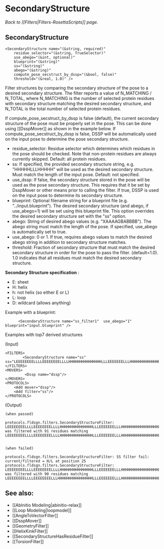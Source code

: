 # SecondaryStructure
*Back to [[Filters|Filters-RosettaScripts]] page.*
## SecondaryStructure

```
<SecondaryStructure name="(&string, required)"
    residue_selector="(&string, TrueSelector)"
    use_abego="(&int, optional)"
    blueprint="(&string)"
    ss="(&string)"
    abego="(&string)"
    compute_pose_secstruct_by_dssp="(&bool, false)"
    threshold="(&real, 1.0)" />
```

Filter structures by comparing the secondary structure of the pose to a desired secondary structure. The filter reports a value of N_MATCHING / N_TOTAL, where N_MATCHING is the number of selected protein residues with secondary structure matching the desired secondary structure, and N_TOTAL is the total number of selected protein residues.

If compute_pose_secstruct_by_dssp is false (default), the current secondary structure of the pose must be properly set in the pose. This can be done using [[DsspMover]] as shown in the example below.  If compute_pose_secstruct_by_dssp is false, DSSP will be automatically used on the input pose to determine the pose secondary structure.

-   residue_selector: Residue selector which determines which residues in the pose should be checked.  Note that non-protein residues are always currently skipped. Default: all protein residues.
-   ss: If specified, the provided secondary structure string, e.g. "HHHHHLLLHHHHH" will be used as the desired secondary structure. Must match the length of the input pose. Default: not specified.
-   use_dssp: If false, the secondary structure stored in the pose will be used as the pose secondary structure. This requires that it be set by DsspMover or other means prior to calling the filter.  If true, DSSP is used on the input pose to determine its secondary structure.
-   blueprint: Optional filename string for a blueprint file (e.g. "../input.blueprint"). The desired secondary structure (and abego, if use\_abego=1) will be set using this blueprint file.  This option overrides the desired secondary structure set with the "ss" option.
-   abego: String of desired abego values (e.g. "XAAAAGBABBBB"). The abego string must match the length of the pose. If specified, use\_abego is automatically set to true.
-   use\_abego: 0 or 1. If true, requires abego values to match the desired abego string in addition to secondary structure matches.
-   threshold: Fraction of secondary structure that must match the desired secondary structure in order for the pose to pass the filter. (default=1.0).  1.0 indicates that all residues must match the desired secondary structure.

**Secondary Structure specification** :

-   E: sheet
-   H: helix
-   h: not helix (so either E or L)
-   L: loop
-   D: wildcard (allows anything)

Example with a blueprint:

```
      <SecondaryStructure name="ss_filter1"  use_abego="1" blueprint="input.blueprint" />
```

Examples with top7 derived structures

(Input)

```
<FILTERS>
        <SecondaryStructure name="ss" ss="LEEEEEEEELLLLEEEEEEEELLLLHHHHHHHHHHHHHHHLLLEEEEEEELLLHHHHHHHHHHHHHHHHHLLLLhhEEEEELLEEEEEEEL"/>
</FILTERS>
<MOVERS>
         <Dssp name="dssp"/>
</MOVERS>
<PROTOCOLS>
    <Add mover="dssp"/>
    <Add filter="ss"/>
</PROTOCOLS>
```

(Output)

```
(when passed) 

protocols.fldsgn.filters.SecondaryStructureFilter: LEEEEEEEELLLLEEEEEEEELLLLHHHHHHHHHHHHHHHLLLEEEEEEELLLHHHHHHHHHHHHHHHHHLLLLhhEEEEELLEEEEEEEL was filtered with 91 residues matching LEEEEEEEELLLLEEEEEEEELLLLHHHHHHHHHHHHHHHLLLEEEEEEELLLHHHHHHHHHHHHHHHHHLLLLLLEEEEELLEEEEEEEL


(when failed)

protocols.fldsgn.filters.SecondaryStructureFilter: SS filter fail: current/filtered = H/L at position 25
protocols.fldsgn.filters.SecondaryStructureFilter: LEEEEEEEELLLLEEEEEEEELLLLHHHHHHHHHHHHHHHLLLEEEEEEELLLHHHHHHHHHHHHHHHHHLLLLhhEEEEELLEEEEEEEL was filtered with 90 residues matching LEEEEEEEELLLLEEEEEEEELLLHHHHHHHHHHHHHHHHLLLEEEEEEELLLHHHHHHHHHHHHHHHHHLLLLEEEEEEELLEEEEEEEL
```

## See also:

* [[AbInitio Modeling|abinitio-relax]]
* [[Loop Modeling|loopmodel]]
* [[AngleToVectorFilter]]
* [[DsspMover]]
* [[GeometryFilter]]
* [[HelixKinkFilter]]
* [[SecondaryStructureHasResidueFilter]]
* [[TorsionFilter]]
